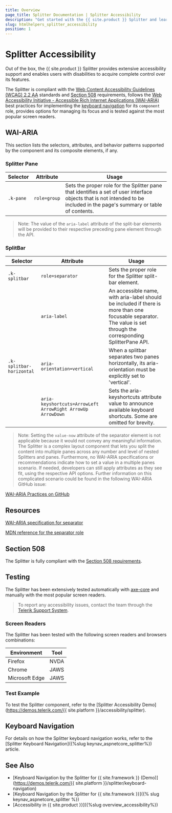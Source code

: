 ```yaml
---
title: Overview
page_title: Splitter Documentation | Splitter Accessibility
description: "Get started with the {{ site.product }} Splitter and learn about its accessibility support for WAI-ARIA, Section 508, and WCAG 2.2."
slug: htmlhelpers_splitter_accessibility
position: 1
---
```


# Splitter Accessibility





Out of the box, the {{ site.product }} Splitter provides extensive accessibility support and enables users with disabilities to acquire complete control over its features.


The Splitter is compliant with the [Web Content Accessibility Guidelines (WCAG) 2.2 AA](https://www.w3.org/TR/WCAG22/) standards and [Section 508](https://www.section508.gov/) requirements, follows the [Web Accessibility Initiative - Accessible Rich Internet Applications (WAI-ARIA)](https://www.w3.org/WAI/ARIA/apg/) best practices for implementing the [keyboard navigation](#keyboard-navigation) for its `component` role, provides options for managing its focus and is tested against the most popular screen readers.

## WAI-ARIA


This section lists the selectors, attributes, and behavior patterns supported by the component and its composite elements, if any.

### Splitter Pane

| Selector | Attribute | Usage |
| -------- | --------- | ----- |
| `.k-pane` | `role=group` | Sets the proper role for the Splitter pane that identifies a set of user interface objects that is not intended to be included in the page's summary or table of contents. |

> Note: The value of the `aria-label` attribute of the split-bar elements will be provided to their respective preceding pane element through the API.

### SplitBar

| Selector | Attribute | Usage |
| -------- | --------- | ----- |
| `.k-splitbar` | `role=separator` | Sets the proper role for the Splitter split-bar element. |
|  | `aria-label` | An accessible name, with aria-label should be included if there is more than one focusable separator. The value is set through the corresponding SplitterPane API. |
| `.k-splitbar-horizontal` | `aria-orientation=vertical` | When a splitbar separates two panes horizontally, its aria-orientation must be explicitly set to 'vertical'. |
|  | `aria-keyshortcuts=ArrowLeft ArrowRight ArrowUp ArrowDown` | Sets the aria-keyshortcuts attribute value to announce available keyboard shortcuts. Some are omitted for brevity. |

> Note: Setting the `value-now` attribute of the separator element is not applicable because it would not convey any meaningful information.  The Splitter is a complex layout component that lets you split the content into multiple panes across any number and level of nested Splitters and panes. Furthermore, no WAI-ARIA specifications or recommendations indicate how to set a value in a multiple panes scenario. If needed, developers can still apply attributes as they see fit, using the respective API options. Further information on this complicated scenario could be found in the following WAI-ARIA GitHub issue:

[WAI-ARIA Practices on GitHub](https://github.com/w3c/aria-practices/issues/129#issuecomment-456976215)

## Resources

[WAI-ARIA specification for separator](https://www.w3.org/TR/wai-aria-1.2/#separator)

[MDN reference for the separator role](https://developer.mozilla.org/en-US/docs/Web/Accessibility/ARIA/Roles/separator_role)

## Section 508


The Splitter is fully compliant with the [Section 508 requirements](http://www.section508.gov/).

## Testing


The Splitter has been extensively tested automatically with [axe-core](https://github.com/dequelabs/axe-core) and manually with the most popular screen readers.

> To report any accessibility issues, contact the team through the [Telerik Support System](https://www.telerik.com/account/support-center).

### Screen Readers


The Splitter has been tested with the following screen readers and browsers combinations:

| Environment | Tool |
| ----------- | ---- |
| Firefox | NVDA |
| Chrome | JAWS |
| Microsoft Edge | JAWS |



### Test Example

To test the Splitter component, refer to the [Splitter Accessibility Demo](https://demos.telerik.com/{{ site.platform }}/accessibility/splitter).

## Keyboard Navigation

For details on how the Splitter keyboard navigation works, refer to the [Splitter Keyboard Navigation]({%slug keynav_aspnetcore_splitter%}) article.

## See Also

* [Keyboard Navigation by the Splitter for {{ site.framework }} (Demo)](https://demos.telerik.com/{{ site.platform }}/splitter/keyboard-navigation)
* [Keyboard Navigation by the Splitter for {{ site.framework }}]({% slug keynav_aspnetcore_splitter %})
* [Accessibility in {{ site.product }}]({%slug overview_accessibility%})